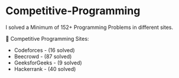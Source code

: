 # Competitive-Programming

I solved a Minimum of 152+ Programming Problems in different sites.

🏅 Competitive Programming Sites:

   * Codeforces   - (16 solved)
   * Beecrowd     - (87 solved)
   * GeeksforGeeks - (9 solved)
   * Hackerrank   - (40 solved)
 
